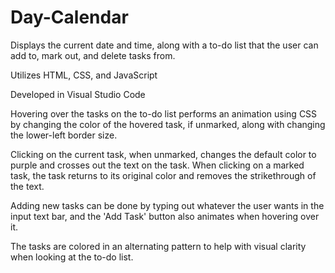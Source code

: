 # Day-Calendar
Displays the current date and time, along with a to-do list that the user can add to, mark out, and delete tasks from.

Utilizes HTML, CSS, and JavaScript

Developed in Visual Studio Code

Hovering over the tasks on the to-do list performs an animation using CSS by changing the color of the hovered task, if unmarked, along with changing
the lower-left border size.

Clicking on the current task, when unmarked, changes the default color to purple and crosses out the text on the task. When clicking on a marked task,
the task returns to its original color and removes the strikethrough of the text.

Adding new tasks can be done by typing out whatever the user wants in the input text bar, and the 'Add Task' button also animates when hovering over it.

The tasks are colored in an alternating pattern to help with visual clarity when looking at the to-do list.
